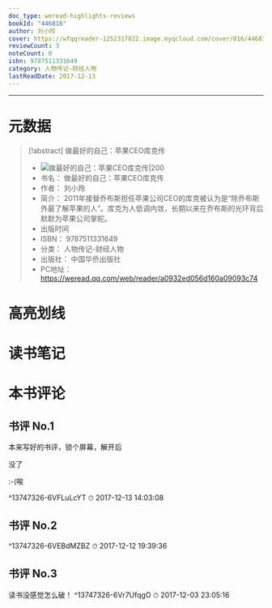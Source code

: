 ```yaml
---
doc_type: weread-highlights-reviews
bookId: "446816"
author: 刘小玲
cover: https://wfqqreader-1252317822.image.myqcloud.com/cover/816/446816/t7_446816.jpg
reviewCount: 3
noteCount: 0
isbn: 9787511331649
category: 人物传记-财经人物
lastReadDate: 2017-12-13
---
```


---
# 元数据
> [!abstract] 做最好的自己：苹果CEO库克传
> - ![ 做最好的自己：苹果CEO库克传|200](https://wfqqreader-1252317822.image.myqcloud.com/cover/816/446816/t7_446816.jpg)
> - 书名： 做最好的自己：苹果CEO库克传
> - 作者： 刘小玲
> - 简介： 2011年接替乔布斯担任苹果公司CEO的库克被认为是“除乔布斯外最了解苹果的人”。库克为人低调内敛，长期以来在乔布斯的光环背后默默为苹果公司掌舵。
> - 出版时间 
> - ISBN： 9787511331649
> - 分类： 人物传记-财经人物
> - 出版社： 中国华侨出版社
> - PC地址：https://weread.qq.com/web/reader/a0932ed056d160a09093c74

# 高亮划线

# 读书笔记

# 本书评论

## 书评 No.1 
本来写好的书评，锁个屏幕，解开后

  
没了

  
:-(唉

   ^13747326-6VFLuLcYT
⏱ 2017-12-13 14:03:08

## 书评 No.2 
 ^13747326-6VEBdMZBZ
⏱ 2017-12-12 19:39:36

## 书评 No.3 
读书没感觉怎么破！ ^13747326-6Vr7UfqgO
⏱ 2017-12-03 23:05:16
